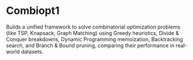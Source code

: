 # Combiopt1
Builds a unified framework to solve combinatorial optimization problems (like TSP, Knapsack, Graph Matching) using Greedy heuristics, Divide &amp; Conquer breakdowns, Dynamic Programming memoization, Backtracking search, and Branch &amp; Bound pruning, comparing their performance in real-world datasets.
